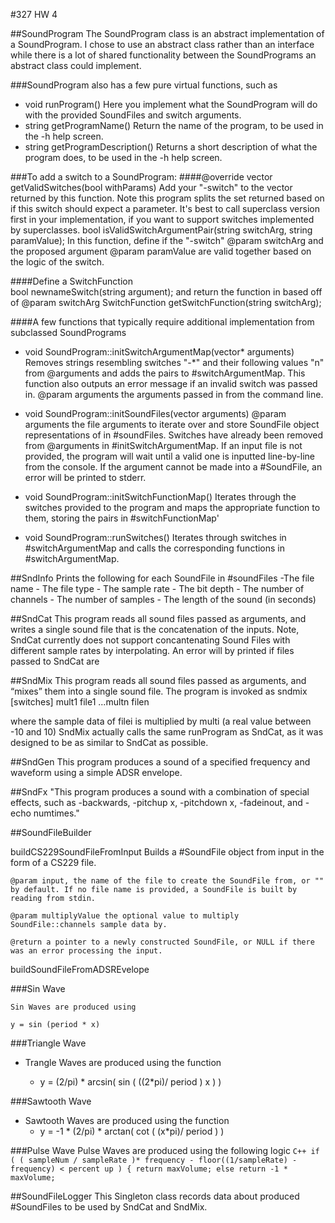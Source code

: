 #327 HW 4

##SoundProgram
The SoundProgram class is an abstract implementation of a SoundProgram. 
I chose to use an abstract class rather than an interface while there is a lot of shared functionality between the SoundPrograms an abstract class could implement. 

###SoundProgram also has a few pure virtual functions, such as
- void runProgram()
	Here you implement what the SoundProgram will do with the provided SoundFiles and switch arguments.
- string getProgramName()
	Return the name of the program, to be used in the -h help screen.
- string getProgramDescription()
	Returns a short description of what the program does, to be used in the -h help screen.

###To add a switch to a SoundProgram:
####@override
vector<string> getValidSwitches(bool withParams)
	 Add your "-switch" to the vector returned by this function. Note this program splits the set returned based on if this switch should expect a parameter. It's best to call superclass version first in your implementation, if you want to support switches implemented by superclasses. 
bool isValidSwitchArgumentPair(string switchArg, string paramValue);
	In this function, define if the "-switch" @param switchArg and the proposed argument @param paramValue are valid together based on the logic of the switch.

####Define a SwitchFunction  
	bool newnameSwitch(string argument);
	and return the function in based off of @param switchArg
	SwitchFunction getSwitchFunction(string switchArg);

####A few functions that typically require additional implementation from subclassed SoundPrograms
- void SoundProgram::initSwitchArgumentMap(vector<string>* arguments)
	Removes strings resembling switches "-*" and their following values "n" from @arguments and adds the pairs to #switchArgumentMap.
    This function also outputs an error message if an invalid switch was passed in.
    @param arguments the arguments passed in from the command line. 

- void SoundProgram::initSoundFiles(vector<string> arguments)
		@param arguments the file arguments to iterate over and store SoundFile object representations of in #soundFiles.
        Switches have already been removed from @arguments in #initSwitchArgumentMap. 
        If an input file is not provided, the program will wait until a valid one is inputted line-by-line from the console.
        If the argument cannot be made into a #SoundFile, an error will be printed to stderr.

- void SoundProgram::initSwitchFunctionMap()
    Iterates through the switches provided to the program and maps the appropriate function to them, storing the pairs in #switchFunctionMap'

- void SoundProgram::runSwitches()
	Iterates through switches in #switchArgumentMap and calls the corresponding functions in #switchArgumentMap.

##SndInfo
  Prints the following for each SoundFile in #soundFiles
    -The file name
    - The file type
    - The sample rate
    - The bit depth
    - The number of channels
    - The number of samples
    - The length of the sound (in seconds)


##SndCat
This program reads all sound files passed as arguments, and writes a single sound file that is the concatenation of the inputs. 
Note, SndCat currently does not support concantenating Sound Files with different sample rates by interpolating. An error will by printed if files passed to SndCat are 

##SndMix
This program reads all sound files passed as arguments, and “mixes” them into a single sound file. The program is invoked as 
sndmix [switches] mult1 file1 ...multn filen 
 
where the sample data of filei is multiplied by multi (a real value between -10 and 10)
SndMix actually calls the same runProgram as SndCat, as it was designed to be as similar to SndCat as possible.

##SndGen
	This program produces a sound of a specified frequency and waveform using a simple ADSR envelope.


##SndFx
	"This program produces a sound with a combination of special effects, such as -backwards, -pitchup x, -pitchdown x, -fadeinout, and -echo numtimes."	


##SoundFileBuilder

buildCS229SoundFileFromInput
    Builds a #SoundFile object from input in the form of a CS229 file.

    @param input, the name of the file to create the SoundFile from, or "" by default. If no file name is provided, a SoundFile is built by reading from stdin.

    @param multiplyValue the optional value to multiply SoundFile::channels sample data by.

    @return a pointer to a newly constructed SoundFile, or NULL if there was an error processing the input.

buildSoundFileFromADSREvelope


###Sin Wave

	Sin Waves are produced using

	y = sin (period * x)


###Triangle Wave

 - Trangle Waves are produced using the function 

 	- y = (2/pi) * arcsin( sin ( ((2*pi)/ period ) x ) )

###Sawtooth Wave
  - Sawtooth Waves are produced using the function
    - y = -1 * (2/pi) * arctan( cot ( (x*pi)/ period )  )

###Pulse Wave
	Pulse Waves are produced using the following logic
	  ```C++
	  if ( ( sampleNum / sampleRate )* frequency - floor((1/sampleRate) - frequency) < percent up ) {
        return maxVolume;
      else
        return -1 * maxVolume;
       ```

##SoundFileLogger
    This Singleton class records data about produced #SoundFiles to be used by SndCat and SndMix.
